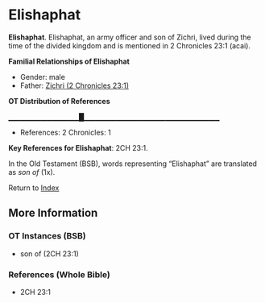 # Elishaphat
**Elishaphat**. 
Elishaphat, an army officer and son of Zichri, lived during the time of the divided kingdom and is mentioned in 2 Chronicles 23:1 (acai). 




**Familial Relationships of Elishaphat**


* Gender: male
* Father: [Zichri (2 Chronicles 23:1)](Zichri.9.md)


**OT Distribution of References**

▁▁▁▁▁▁▁▁▁▁▁▁▁█▁▁▁▁▁▁▁▁▁▁▁▁▁▁▁▁▁▁▁▁▁▁▁▁▁
* References: 2 Chronicles: 1



**Key References for Elishaphat**: 
2CH 23:1. 


In the Old Testament (BSB), words representing “Elishaphat” are translated as 
*son of* (1x). 




Return to [Index](00-Index.md)

## More Information

### OT Instances (BSB)

* son of (2CH 23:1)



### References (Whole Bible)

* 2CH 23:1



